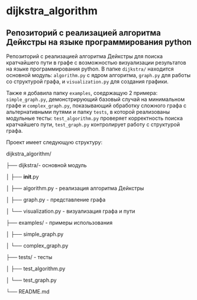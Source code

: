 # dijkstra_algorithm
Репозиторий с реализацией алгоритма Дейкстры на языке программирования python
----

Репозиторий с реализацией алгоритма Дейкстры для поиска кратчайшего пути в графе с возможностью визуализации результатов на языке программирования python. В папке ```dijkstra/``` находится основной модуль: ```algorithm.py``` с ядром алгоритма, ```graph.py``` для работы со структурой графа, и ```visualization.py``` для создания графики. 

Также я добавила папку ```examples```, соедржащую 2 примера: ```simple_graph.py```, демонстрирующий базовый случай на минимальном графе и ```complex_graph.py```, показывающий обработку сложного графа с альтернативными путями и папку ```tests```, в которой реализованы модульные тесты: ```test_algorithm.py``` проверяет корректность поиска кратчайшего пути, ```test_graph.py``` контролирует работу с структурой графа. 


Проект имеет следующую структуру:


dijkstra_algorithm/

├── dijkstra/- основной модуль

│   ├── __init__.py

│   ├── algorithm.py - реализация алгоритма Дейкстры

│   ├── graph.py - представление графа

│   └── visualization.py - визуализация графа и пути

├── examples/ - примеры использования

│   ├── simple_graph.py

│   └── complex_graph.py

├── tests/ - тесты

│   ├── test_algorithm.py

│   └── test_graph.py

└── README.md

